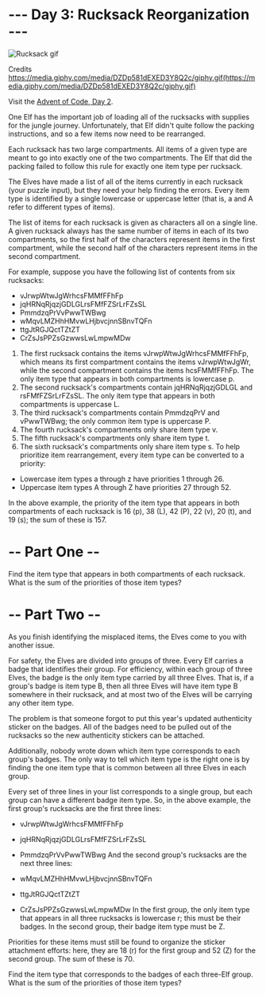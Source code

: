 # --- Day 3: Rucksack Reorganization ---


![Rucksack gif](https://media.giphy.com/media/DZDp581dEXED3Y8Q2c/giphy.gif)

Credits https://media.giphy.com/media/DZDp581dEXED3Y8Q2c/giphy.gif(https://media.giphy.com/media/DZDp581dEXED3Y8Q2c/giphy.gif)


Visit the [Advent of Code, Day 2](https://adventofcode.com/2022/day/3).


One Elf has the important job of loading all of the rucksacks with supplies for the jungle journey. Unfortunately, that Elf didn't quite follow the packing instructions, and so a few items now need to be rearranged.

Each rucksack has two large compartments. All items of a given type are meant to go into exactly one of the two compartments. The Elf that did the packing failed to follow this rule for exactly one item type per rucksack.

The Elves have made a list of all of the items currently in each rucksack (your puzzle input), but they need your help finding the errors. Every item type is identified by a single lowercase or uppercase letter (that is, a and A refer to different types of items).

The list of items for each rucksack is given as characters all on a single line. A given rucksack always has the same number of items in each of its two compartments, so the first half of the characters represent items in the first compartment, while the second half of the characters represent items in the second compartment.

For example, suppose you have the following list of contents from six rucksacks:

* vJrwpWtwJgWrhcsFMMfFFhFp
* jqHRNqRjqzjGDLGLrsFMfFZSrLrFZsSL
* PmmdzqPrVvPwwTWBwg
* wMqvLMZHhHMvwLHjbvcjnnSBnvTQFn
* ttgJtRGJQctTZtZT
* CrZsJsPPZsGzwwsLwLmpwMDw

1. The first rucksack contains the items vJrwpWtwJgWrhcsFMMfFFhFp, which means its first compartment contains the items vJrwpWtwJgWr, while the second compartment contains the items hcsFMMfFFhFp. The only item type that appears in both compartments is lowercase p.
1. The second rucksack's compartments contain jqHRNqRjqzjGDLGL and rsFMfFZSrLrFZsSL. The only item type that appears in both compartments is uppercase L.
1. The third rucksack's compartments contain PmmdzqPrV and vPwwTWBwg; the only common item type is uppercase P.
1. The fourth rucksack's compartments only share item type v.
1. The fifth rucksack's compartments only share item type t.
1. The sixth rucksack's compartments only share item type s.
To help prioritize item rearrangement, every item type can be converted to a priority:

* Lowercase item types a through z have priorities 1 through 26.
* Uppercase item types A through Z have priorities 27 through 52.

In the above example, the priority of the item type that appears in both compartments of each rucksack is 16 (p), 38 (L), 42 (P), 22 (v), 20 (t), and 19 (s); the sum of these is 157.

# -- Part One --

Find the item type that appears in both compartments of each rucksack. What is the sum of the priorities of those item types?

# -- Part Two --

As you finish identifying the misplaced items, the Elves come to you with another issue.

For safety, the Elves are divided into groups of three. Every Elf carries a badge that identifies their group. For efficiency, within each group of three Elves, the badge is the only item type carried by all three Elves. That is, if a group's badge is item type B, then all three Elves will have item type B somewhere in their rucksack, and at most two of the Elves will be carrying any other item type.

The problem is that someone forgot to put this year's updated authenticity sticker on the badges. All of the badges need to be pulled out of the rucksacks so the new authenticity stickers can be attached.

Additionally, nobody wrote down which item type corresponds to each group's badges. The only way to tell which item type is the right one is by finding the one item type that is common between all three Elves in each group.

Every set of three lines in your list corresponds to a single group, but each group can have a different badge item type. So, in the above example, the first group's rucksacks are the first three lines:

* vJrwpWtwJgWrhcsFMMfFFhFp
* jqHRNqRjqzjGDLGLrsFMfFZSrLrFZsSL
* PmmdzqPrVvPwwTWBwg
And the second group's rucksacks are the next three lines:

* wMqvLMZHhHMvwLHjbvcjnnSBnvTQFn
* ttgJtRGJQctTZtZT
* CrZsJsPPZsGzwwsLwLmpwMDw
In the first group, the only item type that appears in all three rucksacks is lowercase r; this must be their badges. In the second group, their badge item type must be Z.

Priorities for these items must still be found to organize the sticker attachment efforts: here, they are 18 (r) for the first group and 52 (Z) for the second group. The sum of these is 70.

Find the item type that corresponds to the badges of each three-Elf group. What is the sum of the priorities of those item types?